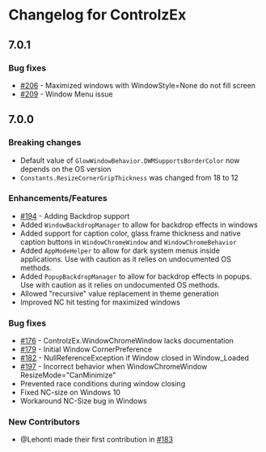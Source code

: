 # Changelog for ControlzEx

## 7.0.1

### Bug fixes

- [#206](../../issues/206) - Maximized windows with WindowStyle=None do not fill screen
- [#209](../../issues/209) - Window Menu issue

## 7.0.0

### Breaking changes

- Default value of `GlowWindowBehavior.DWMSupportsBorderColor` now depends on the OS version
- `Constants.ResizeCornerGripThickness` was changed from 18 to 12

### Enhancements/Features

- [#194](../../issues/194) - Adding Backdrop support
- Added `WindowBackdropManager` to allow for backdrop effects in windows
- Added support for caption color, glass frame thickness and native caption buttons in `WindowChromeWindow` and `WindowChromeBehavior`
- Added `AppModeHelper` to allow for dark system menus inside applications. Use with caution as it relies on undocumented OS methods.
- Added `PopupBackdropManager` to allow for backdrop effects in popups. Use with caution as it relies on undocumented OS methods.
- Allowed "recursive" value replacement in theme generation
- Improved NC hit testing for maximized windows

### Bug fixes

- [#176](../../issues/176) - ControlzEx.WindowChromeWindow lacks documentation
- [#179](../../issues/179) - Initial Window CornerPreference
- [#182](../../issues/182) - NullReferenceException if Window closed in Window_Loaded
- [#197](../../issues/197) - Incorrect behavior when WindowChromeWindow ResizeMode="CanMinimize"
- Prevented race conditions during window closing
- Fixed NC-size on Windows 10
- Workaround NC-Size bug in Windows

### New Contributors

- @Lehonti made their first contribution in [#183](../../issues/183)
